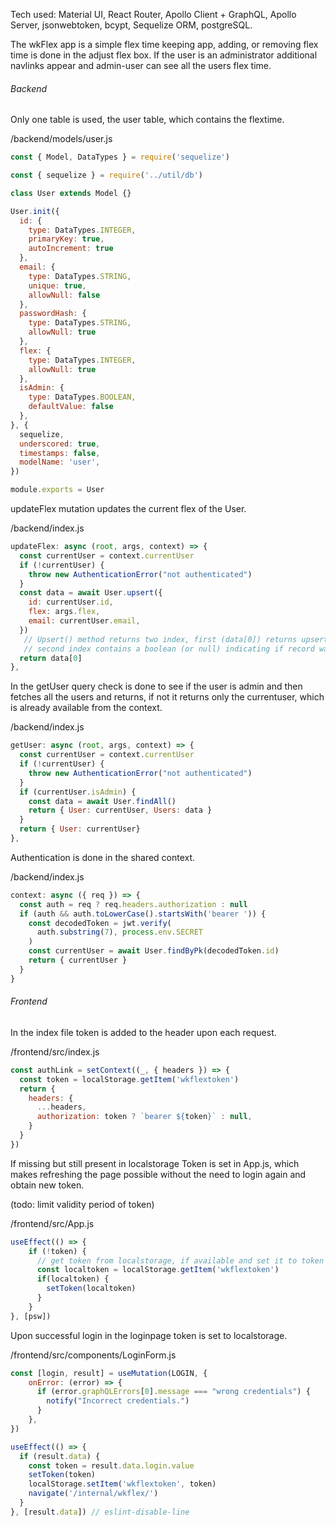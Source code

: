 Tech used: Material UI, React Router, Apollo Client + GraphQL, Apollo Server, jsonwebtoken, bcypt, Sequelize ORM, postgreSQL.

The wkFlex app is a simple flex time keeping app, adding, or removing flex time is done in the adjust flex box. If the user is an administrator additional navlinks appear and admin-user can see all the users flex time.
  
 


 
###### Backend
Only one table is used, the user table, which contains the flextime.

/backend/models/user.js
```JavaScript
const { Model, DataTypes } = require('sequelize')

const { sequelize } = require('../util/db')

class User extends Model {}

User.init({
  id: {
    type: DataTypes.INTEGER,
    primaryKey: true,
    autoIncrement: true
  },
  email: {
    type: DataTypes.STRING,
    unique: true,
    allowNull: false  
  },
  passwordHash: {
    type: DataTypes.STRING,
    allowNull: true
  },
  flex: {
    type: DataTypes.INTEGER,
    allowNull: true
  },
  isAdmin: {
    type: DataTypes.BOOLEAN,
    defaultValue: false
  },
}, {
  sequelize,
  underscored: true,
  timestamps: false,
  modelName: 'user',
})

module.exports = User
```


updateFlex mutation updates the current flex of the User.

/backend/index.js
```JavaScript
updateFlex: async (root, args, context) => {
  const currentUser = context.currentUser
  if (!currentUser) {
    throw new AuthenticationError("not authenticated")
  }
  const data = await User.upsert({
    id: currentUser.id,
    flex: args.flex,
    email: currentUser.email,
  })
   // Upsert() method returns two index, first (data[0]) returns upserted   instance
   // second index contains a boolean (or null) indicating if record was created or updated.
  return data[0]
},
```


In the getUser query check is done to see if the user is admin and then fetches all the users and returns, if not it returns only the currentuser, which is already available from the context.

/backend/index.js
```JavaScript
getUser: async (root, args, context) => {
  const currentUser = context.currentUser
  if (!currentUser) {
    throw new AuthenticationError("not authenticated")
  }
  if (currentUser.isAdmin) {
    const data = await User.findAll()
    return { User: currentUser, Users: data }
  }
  return { User: currentUser}
},
```


Authentication is done in the shared context.

/backend/index.js
```JavaScript
context: async ({ req }) => {
  const auth = req ? req.headers.authorization : null
  if (auth && auth.toLowerCase().startsWith('bearer ')) {
    const decodedToken = jwt.verify(
      auth.substring(7), process.env.SECRET
    )
    const currentUser = await User.findByPk(decodedToken.id)
    return { currentUser }
  }
}
```


###### Frontend

In the index file token is added to the header upon each request.

/frontend/src/index.js
```JavaScript
const authLink = setContext((_, { headers }) => {
  const token = localStorage.getItem('wkflextoken')
  return {
    headers: {
      ...headers,
      authorization: token ? `bearer ${token}` : null,
    }
  }
})
```

If missing but still present in localstorage Token is set in App.js, which makes refreshing the page possible without the need to login again and obtain new token.


(todo: limit validity period of token)

/frontend/src/App.js
```JavaScript
useEffect(() => {
    if (!token) {
      // get token from localstorage, if available and set it to token
      const localtoken = localStorage.getItem('wkflextoken')
      if(localtoken) {
        setToken(localtoken)
      }
    }
}, [psw])
```

Upon successful login in the loginpage token is set to localstorage.

/frontend/src/components/LoginForm.js
```JavaScript
const [login, result] = useMutation(LOGIN, {
    onError: (error) => {
      if (error.graphQLErrors[0].message === "wrong credentials") {
        notify("Incorrect credentials.")
      }
    },
})

useEffect(() => {
  if (result.data) {
    const token = result.data.login.value
    setToken(token)
    localStorage.setItem('wkflextoken', token)
    navigate('/internal/wkflex/')
  }
}, [result.data]) // eslint-disable-line
```
